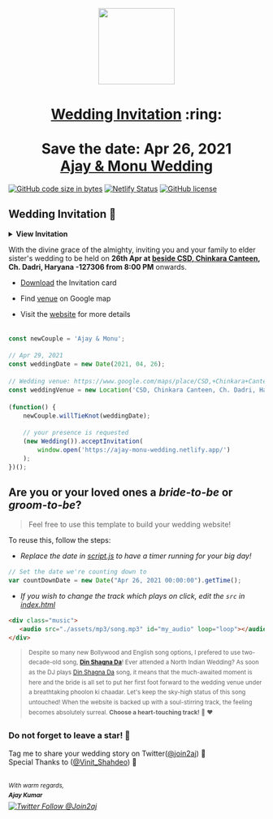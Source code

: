
<p align="center"><a href="https://ajay-monu-wedding.netlify.app/"><img src="./assets/wedding.gif" width="150px" height="150px"/></a></p>
<h1 align="center"><a href="https://ajay-monu-wedding.netlify.app/">Wedding Invitation</a> :ring: <br> <br> Save the date: Apr 26, 2021 <br> <a href="https://ajay-monu-wedding.netlify.app/">Ajay & Monu Wedding</a></h1>

[![GitHub code size in bytes](https://img.shields.io/github/languages/code-size/join2aj/Wedding_Invitation?logo=github)](https://ajay-monu-wedding.netlify.app/) 
[![Netlify Status](https://api.netlify.com/api/v1/badges/34dce994-0b50-4184-b79a-a52dffb5e88d/deploy-status)](https://app.netlify.com/sites/ajay-monu-wedding/deploys)
[![GitHub license](https://img.shields.io/github/license/join2aj/wedding_Invitation?logo=github)](https://github.com/join2aj/Wedding_Invitation)

## Wedding Invitation :ring:

<details>
  <summary><strong>View Invitation</strong></summary>
  <a href="https://ajay-monu-wedding.netlify.app/"><img src="./assets/img/Mail_Invitation.jpeg" /></a>
</details>

With the divine grace of the almighty,
inviting you and your family to elder sister's wedding to be held on **26th Apr at [beside CSD, Chinkara Canteen](https://www.google.com/maps/place/CSD,+Chinkara+Canteen+Charkhi+Dadri/@28.6026381,76.2680362,159m/data=!3m1!1e3!4m5!3m4!1s0x39128f5ecde0a7ed:0x15497620362a9a7e!8m2!3d28.6022626!4d76.2681802), Ch. Dadri, Haryana -127306 from 8:00 PM** onwards.

- [Download](https://github.com/join2AJ/Wedding_Invitation/raw/master/invitation/Card_Invitation.pdf) the Invitation card

- Find [venue](https://www.google.com/maps/place/CSD,+Chinkara+Canteen+Charkhi+Dadri/@28.6026381,76.2680362,159m/data=!3m1!1e3!4m5!3m4!1s0x39128f5ecde0a7ed:0x15497620362a9a7e!8m2!3d28.6022626!4d76.2681802) on Google map

- Visit the [website](https://ajay-monu-wedding.netlify.app/) for more details

```js

const newCouple = 'Ajay & Monu';

// Apr 29, 2021
const weddingDate = new Date(2021, 04, 26);

// Wedding venue: https://www.google.com/maps/place/CSD,+Chinkara+Canteen+Charkhi+Dadri/@28.6026381,76.2680362,159m/data=!3m1!1e3!4m5!3m4!1s0x39128f5ecde0a7ed:0x15497620362a9a7e!8m2!3d28.6022626!4d76.2681802"
const weddingVenue = new Location('CSD, Chinkara Canteen, Ch. Dadri, Haryana -127306');

(function() {
    newCouple.willTieKnot(weddingDate);

    // your presence is requested
    (new Wedding()).acceptInvitation(
        window.open('https://ajay-monu-wedding.netlify.app/')
    );
})();


```

## Are you or your loved ones a *bride-to-be* or *groom-to-be*? 
> Feel free to use this template to build your wedding website!

To reuse this, follow the steps:

- *Replace the date in [script.js](https://github.com/join2aj/Wedding_Invitation/blob/master/js/script.js#L29) to have a timer running for your big day!*

```js
// Set the date we're counting down to
var countDownDate = new Date("Apr 26, 2021 00:00:00").getTime();
```

- *If you wish to change the track which plays on click, edit the `src` in [index.html](https://github.com/join2aj/wedding_Invitation/blob/760c4aa437115fc365f5cb86a4b428b0e292b5ba/index.html#L69)*

```html
<div class="music">
   <audio src="./assets/mp3/song.mp3" id="my_audio" loop="loop"></audio> 
</div>
```

> <sup>Despite so many new Bollywood and English song options, I prefered to use two-decade-old song, **[Din Shagna Da](https://youtu.be/X0MDALpV29s)**! Ever attended a North Indian Wedding? As soon as the DJ plays [Din Shagna Da](https://youtu.be/Mj4eK5YViCs) song, it means that the much-awaited moment is here and the bride is all set to put her first foot forward to the wedding venue under a breathtaking phoolon ki chaadar. Let's keep the sky-high status of this song untouched! When the website is backed up with a soul-stirring track, the feeling becomes absolutely surreal. **Choose a heart-touching track!** :musical_note: :heart: </sup>


### Do not forget to leave a star! :hugs:

Tag me to share your wedding story on Twitter([@join2aj](https://twitter.com/Join2aj)) :green_heart: <br>
Special Thanks to ([@Vinit_Shahdeo](https://github.com/vinitshahdeo)) :yellow_heart:

<br><sup><i>With warm regards,<br>
**Ajay Kumar**<i></sup><br>
[![Twitter Follow @Join2aj](https://img.shields.io/twitter/follow/Join2aj?style=social)](https://twitter.com/Join2aj)
